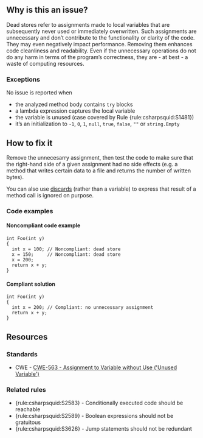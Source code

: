 ## Why is this an issue?

Dead stores refer to assignments made to local variables that are subsequently never used or immediately overwritten. Such assignments are
unnecessary and don’t contribute to the functionality or clarity of the code. They may even negatively impact performance. Removing them enhances code
cleanliness and readability. Even if the unnecessary operations do not do any harm in terms of the program’s correctness, they are - at best - a waste
of computing resources.

### Exceptions

No issue is reported when

-  the analyzed method body contains `try` blocks
-  a lambda expression captures the local variable
-  the variable is unused (case covered by Rule {rule:csharpsquid:S1481})
-  it’s an initialization to `-1`, `0`, `1`, `null`, `true`, `false`,
  `""` or `string.Empty`

## How to fix it

Remove the unnecesarry assignment, then test the code to make sure that the right-hand side of a given assignment had no side effects (e.g. a
method that writes certain data to a file and returns the number of written bytes).

You can also use [discards](https://learn.microsoft.com/en-us/dotnet/csharp/fundamentals/functional/discards) (rather than a variable)
to express that result of a method call is ignored on purpose.

### Code examples

#### Noncompliant code example

    int Foo(int y)
    {
      int x = 100; // Noncompliant: dead store
      x = 150;     // Noncompliant: dead store
      x = 200;
      return x + y;
    }

#### Compliant solution

    int Foo(int y)
    {
      int x = 200; // Compliant: no unnecessary assignment
      return x + y;
    }

## Resources

### Standards

-  CWE - [CWE-563 - Assignment to Variable without Use ('Unused Variable')](https://cwe.mitre.org/data/definitions/563)

### Related rules

-  {rule:csharpsquid:S2583} - Conditionally executed code should be reachable
-  {rule:csharpsquid:S2589} - Boolean expressions should not be gratuitous
-  {rule:csharpsquid:S3626} - Jump statements should not be redundant